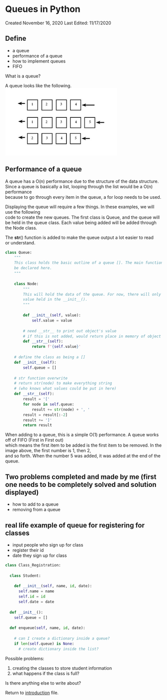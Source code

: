 # Queues in Python
Created November 16, 2020
Last Edited: 11/17/2020

## Define 
- a queue
- performance of a queue
- how to implement queues
- FIFO

What is a queue?

A queue looks like the following.  
![Simple Queue](queue_image.jpg)

## Performance of a queue
A queue has a O(n) performance due to the structure of the data structure.  
Since a queue is basically a list, looping through the list would be a O(n) performance  
because to go through every item in the queue, a for loop needs to be used.  

Displaying the queue will require a few things. In these examples, we will use the following  
code to create the new queues. The first class is Queue, and the queue will be held in
the queue class. Each value being added will be added through the Node class.  

The __str__() function is added to make the queue output a lot easier to read  
or understand.

```python
class Queue:
    """
    This class holds the basic outline of a queue []. The main functions will
    be declared here.
    """

    class Node:
        """
        This will hold the data of the queue. For now, there will only be one
        value held in the __init__().
        """

        def __init__(self, value):
            self.value = value

        # need __str__ to print out object's value
        # if this is not added, would return place in memory of object
        def __str__(self):
            return f'{self.value}'

    # define the class as being a []
    def __init__(self):
        self.queue = []
    
    # str function overwrite
    # return str(node) to make everything string
    # (who knows what values could be put in here)
    def __str__(self):
        result = '['
        for node in self.queue:
            result += str(node) + ', '
        result = result[:-2]
        result += ']'
        return result

```


When adding to a queue, this is a simple O(1) performance. A queue works off of FIFO (First in First out)  
which means the first item to be added is the first item to be removed. In the image above, the first number is 1, then 2,  
and so forth. When the number 5 was added, it was added at the end of the queue. 

## Two problems completed and made by me (first one needs to be completely solved and solution displayed)
- how to add to a queue
- removing from a queue

## real life example of queue for registering for classes
- input people who sign up for class
- register their id
- date they sign up for class

```python
class Class_Registration:

  class Student:
    
    def __init__(self, name, id, date):
      self.name = name
      self.id = id
      self.date = date
  
  def __init__():
    self.queue = []
   
  def enqueue(self, name, id, date):
  
    # can I create a dictionary inside a queue?
    if len(self.queue) is None:
      # create dictionary inside the list?


```

Possible problems:
1. creating the classes to store student information
2. what happens if the class is full?

Is there anything else to write about?

Return to [introduction](introduction.md) file.
